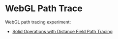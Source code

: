 # WebGL Path Trace
WebGL path tracing experiment:
- <a href="http://kovacsv.github.io/WebGLPathTrace/">Solid Operations with Distance Field Path Tracing</a> 
